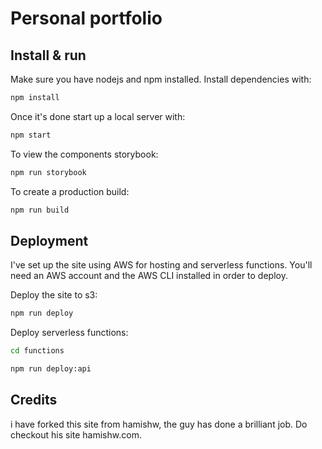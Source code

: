 # Personal portfolio

<!-- [![Site preview](/public/social-image.png)](https://hamishw.com) -->

<!-- A design portfolio to showcase a few projects. View the [live site](https://hamishw.com) or check out a live version of the [components storybook](https://storybook.hamishw.com). -->

## Install & run

Make sure you have nodejs and npm installed. Install dependencies with:

```bash
npm install
```

Once it's done start up a local server with:

```bash
npm start
```

To view the components storybook:

```bash
npm run storybook
```

To create a production build:

```bash
npm run build
```

## Deployment

I've set up the site using AWS for hosting and serverless functions. You'll need an AWS account and the AWS CLI installed in order to deploy.

Deploy the site to s3:

```bash
npm run deploy
```

Deploy serverless functions:

```bash
cd functions
```

```bash
npm run deploy:api
```


## Credits
i have forked this site from hamishw, the guy has done a brilliant job. Do checkout his site hamishw.com.


